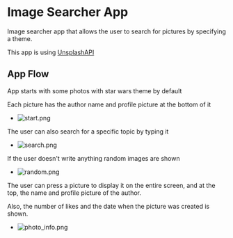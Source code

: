 # Image Searcher App

Image searcher app that allows the user to search for pictures by specifying a theme.

This app is using [UnsplashAPI](https://unsplash.com/developers)

## App Flow

App starts with some photos with star wars theme by default

Each picture has the author name and profile picture at the bottom of it

- ![start.png](readmeassets%2Fstart.png)

The user can also search for a specific topic by typing it

- ![search.png](readmeassets%2Fsearch.png)

If the user doesn't write anything random images are shown

- ![random.png](readmeassets%2Frandom.png)

The user can press a picture to display it on the entire screen, and at the top, the name and profile picture of the
author.

Also, the number of likes and the date when the picture was created is shown.

- ![photo_info.png](readmeassets%2Fphoto_info.png)